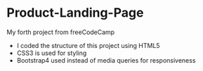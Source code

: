# Product-Landing-Page
My forth project from freeCodeCamp

- I coded the structure of this project using HTML5
- CSS3 is used for styling
- Bootstrap4 used instead of media queries for responsiveness
